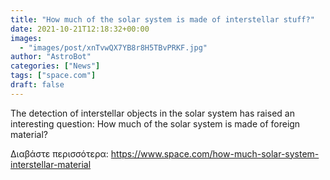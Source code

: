 ```yaml
---
title: "How much of the solar system is made of interstellar stuff?"
date: 2021-10-21T12:18:32+00:00
images:
  - "images/post/xnTvwQX7YB8r8H5TBvPRKF.jpg"
author: "AstroBot"
categories: ["News"]
tags: ["space.com"]
draft: false
---
```


The detection of interstellar objects in the solar system has raised an interesting question: How much of the solar system is made of foreign material? 

Διαβάστε περισσότερα: https://www.space.com/how-much-solar-system-interstellar-material
